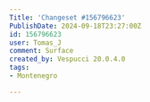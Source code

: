 ```yaml
---
Title: 'Changeset #156796623'
PublishDate: 2024-09-18T23:27:00Z
id: 156796623
user: Tomas_J
comment: Surface
created_by: Vespucci 20.0.4.0
tags:
- Montenegro

---
```

